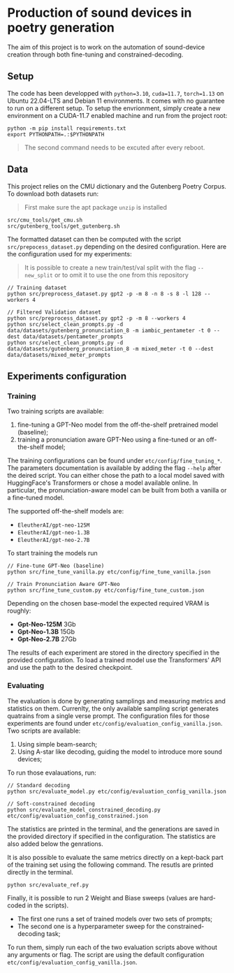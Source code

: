 # Production of sound devices in poetry generation

The aim of this project is to work on the automation of sound-device creation through both fine-tuning and constrained-decoding.

## Setup

The code has been developped with `python=3.10`, `cuda=11.7`, `torch=1.13` on Ubuntu 22.04-LTS and Debian 11 environments. It comes with no guarantee to run on a different setup. To setup the envrionment, simply create a new environment on a CUDA-11.7 enabled machine and run from the project root:

```{bash} 
python -m pip install requirements.txt
export PYTHONPATH=.:$PYTHONPATH
```
> The second command needs to be excuted after every reboot.

## Data

This project relies on the CMU dictionary and the Gutenberg Poetry Corpus. To download both datasets run:
> First make sure the apt package `unzip` is installed
```{bash}
src/cmu_tools/get_cmu.sh
src/gutenberg_tools/get_gutenberg.sh
```

The formatted dataset can then be computed with the script `src/prepocess_dataset.py` depending on the desired configuration. Here are the configuration used for my experiments:
> It is possible to create a new train/test/val split with the flag `--new_split` or to omit it to use the one from this repository

```{bash}
// Training dataset
python src/preprocess_dataset.py gpt2 -p -m 8 -n 8 -s 8 -l 128 --workers 4

// Filtered Validation dataset
python src/preprocess_dataset.py gpt2 -p -m 8 --workers 4
python src/select_clean_prompts.py -d data/datasets/gutenberg_pronunciation_8 -m iambic_pentameter -t 0 --dest data/datasets/pentameter_prompts
python src/select_clean_prompts.py -d data/datasets/gutenberg_pronunciation_8 -m mixed_meter -t 0 --dest data/datasets/mixed_meter_prompts
```

## Experiments configuration

### Training

Two training scripts are available:
1. fine-tuning a GPT-Neo model from the off-the-shelf pretrained model (baseline);
2. training a pronunciation aware GPT-Neo using a fine-tuned or an off-the-shelf model;


The training configurations can be found under `etc/config/fine_tuning_*`. The parameters documentation is available by adding the flag `--help` after the deired script. You can either chose the path to a local model saved with HuggingFace's Transformers or chose a model available online. In particular, the pronunciation-aware model can be built from both a vanilla or a fine-tuned model.

The supported off-the-shelf models are:
- `EleutherAI/gpt-neo-125M`
- `EleutherAI/gpt-neo-1.3B`
- `EleutherAI/gpt-neo-2.7B`

To start training the models run

```{bash}
// Fine-tune GPT-Neo (baseline)
python src/fine_tune_vanilla.py etc/config/fine_tune_vanilla.json

// Train Pronunciation Aware GPT-Neo
python src/fine_tune_custom.py etc/config/fine_tune_custom.json
```

Depending on the chosen base-model the expected required VRAM is roughly:
- **Gpt-Neo-125M** 3Gb
- **Gpt-Neo-1.3B** 15Gb
- **Gpt-Neo-2.7B** 27Gb

The results of each experiment are stored in the directory specified in the provided configuration. To load a trained model use the Transformers' API and use the path to the desired checkpoint.

### Evaluating

The evaluation is done by generating samplings and measuring metrics and statistics on them. Currenlty, the only available sampling script generates quatrains from a single verse prompt. The configuration files for those experiments are found under `etc/config/evaluation_config_vanilla.json`. Two scripts are available:
1. Using simple beam-search;
2. Using A-star like decoding, guiding the model to introduce more sound devices;

To run those evalauations, run:

```{bash}
// Standard decoding
python src/evaluate_model.py etc/config/evaluation_config_vanilla.json

// Soft-constrained decoding
python src/evaluate_model_constrained_decoding.py etc/config/evaluation_config_constrained.json
```
The statistics are printed in the terminal, and the generations are saved in the provided directory if specified in the configuration. The statistics are also added below the genrations.

It is also possible to evaluate the same metrics directly on a kept-back part of the training set using the following command. The resutls are printed directly in the terminal.

```{bash}
python src/evaluate_ref.py
```

Finally, it is possible to run 2 Weight and Biase sweeps (values are hard-coded in the scripts). 
- The first one runs a set of trained models over two sets of prompts;
- The second one is a hyperparameter sweep for the constrained-decoding task;

To run them, simply run each of the two evaluation scripts above without any arguments or flag. The script are using the default configuration `etc/config/evaluation_config_vanilla.json`.
